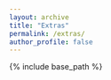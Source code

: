 ```yaml
---
layout: archive
title: "Extras"
permalink: /extras/
author_profile: false
---
```


{% include base_path %}
